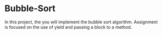 # Bubble-Sort
In this project, the you will implement the bubble sort algorithm. Assignment is focused on the use of yield and passing a block to a method.
